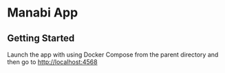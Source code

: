 # Manabi App

## Getting Started

Launch the app with using Docker Compose from the parent directory and then go to [http://localhost:4568](localhost:4568)
